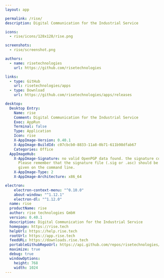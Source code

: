 ```yaml
---
layout: app

permalink: /rise/
description: Digital Communication for the Industrial Service

icons:
  - rise/icons/128x128/rise.png

screenshots:
  - rise/screenshot.png

authors:
  - name: risetechnologies
    url: https://github.com/risetechnologies

links:
  - type: GitHub
    url: risetechnologies/apps
  - type: Download
    url: https://github.com/risetechnologies/apps/releases

desktop:
  Desktop Entry:
    Name: rise
    Comment: Digital Communication for the Industrial Service
    Exec: AppRun
    Terminal: false
    Type: Application
    Icon: rise
    X-AppImage-Version: 0.40.1
    X-AppImage-BuildId: c07cbcb0-8833-11a8-0b71-611b98dfab67
    Categories: Office
  AppImageHub:
    X-AppImage-Signature: no valid OpenPGP data found. the signature could not be verified.
      Please remember that the signature file (.sig or .asc) should be the first file
      given on the command line.
    X-AppImage-Type: 2
    X-AppImage-Architecture: x86_64

electron:
    electron-context-menu: "^0.10.0"
    about-window: "^1.12.1"
    electron-dl: "^1.12.0"
  name: rise
  productName: rise
  author: rise technologies GmbH
  version: 0.40.1
  description: Digital Communication for the Industrial Service
  homepage: https://rise.tech
  helpUrl: https://help.rise.tech
  rootUrl: https://app.rise.tech
  feedURL: https://downloads.rise.tech
  portableGithubRepoUrl: https://api.github.com/repos/risetechnologies/portableApps/releases/latest
  maximize: true
  debug: true
  windowOptions:
    height: 768
    width: 1024
---
```

